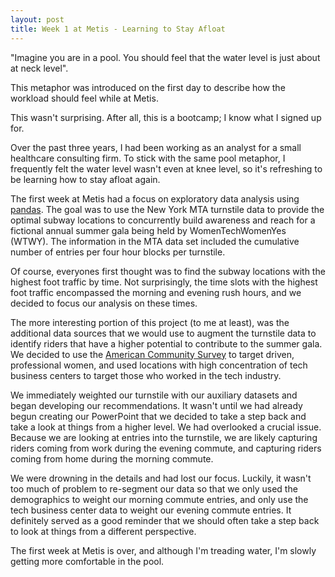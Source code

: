 ```yaml
---
layout: post
title: Week 1 at Metis - Learning to Stay Afloat
---
```


"Imagine you are in a pool. You should feel that the water level is just about at neck level". 

This metaphor was introduced on the first day to describe how the workload should feel while at Metis.

This wasn't surprising. After all, this is a bootcamp; I know what I signed up for.

Over the past three years, I had been working as an analyst for a small healthcare consulting firm. To stick with the same pool metaphor, I frequently felt the water level wasn't even at knee level, so it's refreshing to be learning how to stay afloat again. 

The first week at Metis had a focus on exploratory data analysis using [pandas](https://pandas.pydata.org/). The goal was to use the New York MTA turnstile data to provide the optimal subway locations to concurrently build awareness and reach for a fictional annual summer gala being held by WomenTechWomenYes (WTWY). The information in the MTA data set included the cumulative number of entries per four hour blocks per turnstile. 

Of course, everyones first thought was to find the subway locations with the highest foot traffic by time. Not surprisingly, the time slots with the highest foot traffic encompassed the morning and evening rush hours, and we decided to focus our analysis on these times.

The more interesting portion of this project (to me at least), was the additional data sources that we would use to augment the turnstile data to identify riders that have a higher potential to contribute to the summer gala. We decided to use the [American Community Survey](https://www.census.gov/programs-surveys/acs/) to target driven, professional women, and used locations with high concentration of tech business centers to target those who worked in the tech industry.

We immediately weighted our turnstile with our auxiliary datasets and began developing our recommendations. It wasn't until we had already begun creating our PowerPoint that we decided to take a step back and take a look at things from a higher level. We had overlooked a crucial issue. Because we are looking at entries into the turnstile, we are likely capturing riders coming from work during the evening commute, and capturing riders coming from home during the morning commute. 

We were drowning in the details and had lost our focus. Luckily, it wasn't too much of problem to re-segment our data so that we only used the demographics to weight our morning commute entries, and only use the tech business center data to weight our evening commute entries. It definitely served as a good reminder that we should often take a step back to look at things from a different perspective.

The first week at Metis is over, and although I'm treading water, I'm slowly getting more comfortable in the pool. 





